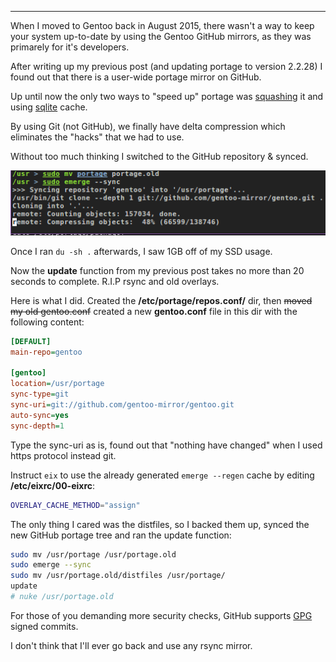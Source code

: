 
---

When I moved to Gentoo back in August 2015, there wasn't a way to keep your system up-to-date by using the Gentoo GitHub mirrors, as they was primarely for it's developers.

After writing up my previous post (and updating portage to version 2.2.28) I found out that there is a user-wide portage mirror on GitHub.

Up until now the only two ways to "speed up" portage was [squashing] it and using [sqlite] cache.

By using Git (not GitHub), we finally have delta compression which eliminates the "hacks" that we had to use.

Without too much thinking I switched to the GitHub repository & synced.

![](img/file/gentoo_repo/mirror.png)

Once I ran `du -sh .` afterwards, I saw 1GB off of my SSD usage.

Now the **update** function from my previous post takes no more than 20 seconds to complete. R.I.P rsync and old overlays.

Here is what I did. Created the **/etc/portage/repos.conf/** dir, then ~~moved my old gentoo.conf~~ created a new **gentoo.conf** file in this dir with the following content:

```ini
[DEFAULT]
main-repo=gentoo

[gentoo]
location=/usr/portage
sync-type=git
sync-uri=git://github.com/gentoo-mirror/gentoo.git
auto-sync=yes
sync-depth=1
```

Type the sync-uri as is, found out that "nothing have changed" when I used https protocol instead git.

Instruct `eix` to use the already generated `emerge --regen` cache by editing **/etc/eixrc/00-eixrc**:

```bash
OVERLAY_CACHE_METHOD="assign"
```

The only thing I cared was the distfiles, so I backed them up, synced the new GitHub portage tree and ran the update function:

```bash
sudo mv /usr/portage /usr/portage.old
sudo emerge --sync
sudo mv /usr/portage.old/distfiles /usr/portage/
update
# nuke /usr/portage.old
```

For those of you demanding more security checks, GitHub supports [GPG] signed commits.

I don't think that I'll ever go back and use any rsync mirror.

[squashing]: https://wiki.gentoo.org/wiki/SquashFS#External_resources
[sqlite]: http://gentoo-en.vfose.ru/wiki/Portage_SQLite_Cache
[GPG]: https://github.com/blog/2144-gpg-signature-verification
